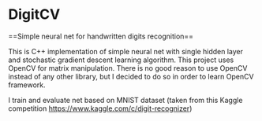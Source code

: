 # DigitCV
==Simple neural net for handwritten digits recognition==

This is C++ implementation of simple neural net with single hidden layer and stochastic gradient descent learning algorithm. This project uses OpenCV for matrix manipulation. There is no good reason to use OpenCV instead of any other library, but I decided to do so in order to learn OpenCV framework.

I train and evaluate net based on MNIST dataset (taken from this Kaggle competition https://www.kaggle.com/c/digit-recognizer)
